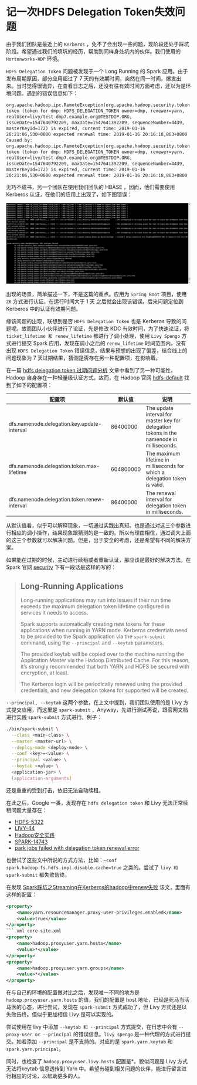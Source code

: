 # 记一次HDFS Delegation Token失效问题

由于我们团队是最近上的 `Kerberos` ，免不了会出现一些问题，现阶段还处于踩坑阶段。希望通过我们的填坑的经历，帮助到同样身处坑内的伙伴。我们使用的 `Hortonworks-HDP` 环境。

`HDFS Delegation Token` 问题被发现于一个 Long Running 的 Spark 应用。由于发布周期原因，部分应用超过了 7 天的有效期时间，突然在同一时间，爆发出来。当时觉得很诡异，在查看日志之后，还没有往有效时间方面考虑，还以为是环境问题。遇到的错误信息如下：

```shell
org.apache.hadoop.ipc.RemoteException(org.apache.hadoop.security.token.SecretManager$InvalidToken): token (token for dmp: HDFS_DELEGATION_TOKEN owner=dmp, renewer=yarn, realUser=livy/test-dmp7.example.org@TESTDIP.ORG, issueDate=1547640792209, maxDate=1547641392209, sequenceNumber=4439, masterKeyId=172) is expired, current time: 2019-01-16 20:21:06,530+0800 expected renewal time: 2019-01-16 20:16:18,863+0800
Caused by: org.apache.hadoop.ipc.RemoteException(org.apache.hadoop.security.token.SecretManager$InvalidToken): token (token for dmp: HDFS_DELEGATION_TOKEN owner=dmp, renewer=yarn, realUser=livy/test-dmp7.example.org@TESTDIP.ORG, issueDate=1547640792209, maxDate=1547641392209, sequenceNumber=4439, masterKeyId=172) is expired, current time: 2019-01-16 20:21:06,530+0800 expected renewal time: 2019-01-16 20:16:18,863+0800
```

无巧不成书，另一个团队在使用我们团队的 HBASE ，因而，他们需要使用 Kerberos 认证，在他们的应用上出现了，如下图错误：

![image-20190116225757528](assets/image-20190116225757528-7650677.png)

出现的场景，简单描述一下，不是这篇的重点。应用为 `Spring Boot` 项目，使用 `ZK` 方式进行认证，在运行时间大于 1 天 之后就会出现该错误。后来问题定位到 Kerberos 中的认证有效期问题。

缘该问题的出现，联想到是否 `HDFS Delegation Token` 也是 Kerberos 导致的问题呢。故而团队小伙伴进行了论证，先是修改 KDC 有效时间，为了快速论证，将 `ticket_lifetime 和 renew_lifetime` 都进行了调小处理，使用 `Livy Spengo` 方式进行提交 Spark 应用，发现在调小之后的 `renew_lifetime` 时间范围内，没有出现 `HDFS Delegation Token` 错误信息，结果与预想的出现了偏差，结合线上的问题现象为 7 天过期结果，猜测是否存在另一种配置项，在影响着。

在一篇 [hdfs delegation token 过期问题分析](https://www.jianshu.com/p/2904334ae404) 文章中看到了另一种可能性，Hadoop 自身存在一种轻量级认证方式。故而，在 Hadoop 官网 [hdfs-default](https://hadoop.apache.org/docs/r2.7.1/hadoop-project-dist/hadoop-hdfs/hdfs-default.xml) 找到了如下的配置项：


| 配置项  | 默认值  | 说明 |
| -------------------------------------------- | --------- | ------------------------------------------------------------ |
| dfs.namenode.delegation.key.update-interval  | 86400000  | The update interval for master key for delegation tokens in the namenode in milliseconds. |
| dfs.namenode.delegation.token.max-lifetime   | 604800000 | The maximum lifetime in milliseconds for which a delegation token is valid. |
| dfs.namenode.delegation.token.renew-interval | 86400000  | The renewal interval for delegation token in milliseconds.   |

从默认值看，似乎可以解释现象，一切通过实践出真知。也是通过对这三个参数进行相应的调小操作，结果现象跟猜测的是一致的。所以有理由相信，通过调大上面的这三个参数就可以解决问题。但是，出于安全的考虑，还是希望有不同的解决方案。

如果能在过期的时候，主动进行续租或者重新认证，那应该是最好的解决方法。在 Spark 官网 [security](http://spark.apache.org/docs/latest/security.html#long-running-applications) 下有一段话是这样的写的：

> ## Long-Running Applications
>
> Long-running applications may run into issues if their run time exceeds the maximum delegation token lifetime configured in services it needs to access.
>
> Spark supports automatically creating new tokens for these applications when running in YARN mode. Kerberos credentials need to be provided to the Spark application via the `spark-submit` command, using the `--principal` and `--keytab` parameters.
>
> The provided keytab will be copied over to the machine running the Application Master via the Hadoop Distributed Cache. For this reason, it’s strongly recommended that both YARN and HDFS be secured with encryption, at least.
>
> The Kerberos login will be periodically renewed using the provided credentials, and new delegation tokens for supported will be created.

`--principal, --keytab` 这两个参数，在上文中提到，我们团队使用的是 Livy 方式提交应用，而这里是 `spark-submit` ，Anyway，先进行测试再说，跟官网文档进行实践  `spark-submit`  方式进行。例子：

```bash
./bin/spark-submit \
  --class <main-class> \
  --master <master-url> \
  --deploy-mode <deploy-mode> \
  --conf <key>=<value> \
  --principal <value> \
  --keytab <value> \
  <application-jar> \
  [application-arguments]
```

还是重重的受到打击，依旧无法自动续租。

在此之后，Google 一番，发现存在 `hdfs delegation token` 和 Livy 无法正常续租问题大量存在：

- [HDFS-5322](https://issues.apache.org/jira/browse/HDFS-5322)
- [LIVY-44](https://issues.cloudera.org/browse/LIVY-44?jql=labels%20%3D%20Hue)
- [Hadoop安全实践](https://tech.meituan.com/2014/03/24/hadoop-security-practice.html)
- [SPARK-14743](https://jira.apache.org/jira/browse/SPARK-14743)
- [park jobs failed with delegation token renewal error](https://www.ericlin.me/2017/01/spark-jobs-failed-with-delegation-token-renewal-error/)

也尝试了这些文中所说的方式方法，比如：`–conf spark.hadoop.fs.hdfs.impl.disable.cache=true` 之类的。尝试了 `livy 和 spark-submit` 都失败告终。

在发现 [Spark踩坑之Streaming在Kerberos的hadoop中renew失败](http://flume.cn/2016/11/24/Spark%E8%B8%A9%E5%9D%91%E4%B9%8BStreaming%E5%9C%A8Kerberos%E7%9A%84hadoop%E4%B8%ADrenew%E5%A4%B1%E8%B4%A5/) 该文，里面有这样的配置：

~~~xml
<property>
    <name>yarn.resourcemanager.proxy-user-privileges.enabled</name>
    <value>true</value>
</property>
``` xml core-site.xml
<property>
    <name>hadoop.proxyuser.yarn.hosts</name>
    <value>*</value>
</property>
<property>
    <name>hadoop.proxyuser.yarn.groups</name>
    <value>*</value>
</property>
~~~

在与自己的环境的配置做对比之后，发现唯一不同的地方是 `hadoop.proxyuser.yarn.hosts` 的值，我们的配置是 host 地址，已经是死马当活马医的心态，进行尝试，发现在 `spark-submit` 方式成功了，但 Livy 方式还是以失败告终。但似乎更加相信 Livy 是可以实现的。

尝试使用在 livy 中添加 `--keytab 和 --principal` 方式提交，在日志中会有 `--proxy-user or --principal` 的错误信息。`livy spengo` 是一种代理的方式进行提交。如若添加  `--principal` 是不支持的。对应的是 `spark.yarn.keytab` 和 `spark.yarn.principal`。

同时，也检查了 `hadoop.proxyuser.livy.hosts` 配置是*。貌似问题是 Livy 方式无法将keytab 信息透传到 Yarn 中。希望有碰到相关问题的伙伴，能进行留言进行相应的讨论，以帮助更多的人。

